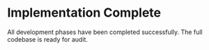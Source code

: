 # Implementation Complete

All development phases have been completed successfully. The full codebase is ready for audit.